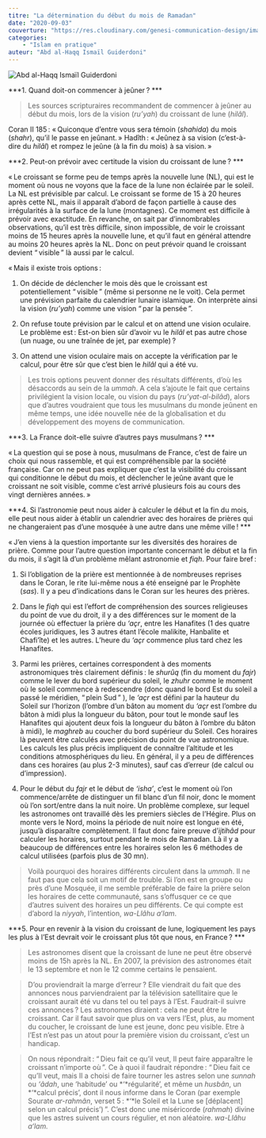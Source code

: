 ```yaml
---
titre: "La détermination du début du mois de Ramadan"
date: "2020-09-03"
couverture: "https://res.cloudinary.com/genesi-communication-design/image/upload/v1604654415/ihei/couvertures/islam-en-pratique-7_v2orqf.jpg"
categories:
    - "Islam en pratique"
auteur: "Abd al-Haqq Ismaïl Guiderdoni"
---
```


![Abd al-Haqq Ismaïl Guiderdoni](https://res.cloudinary.com/genesi-communication-design/image/upload/v1604654777/ihei/couvertures/islam-en-pratique-10_a4ksqu.jpg "Abd al-Haqq Ismaïl Guiderdoni")

***1. Quand doit-on commencer à jeûner&#8239;? ***

> Les sources scripturaires recommandent de commencer à jeûner au début du mois, lors de la vision (*ru’yah*) du croissant de lune (*hilâl*).

Coran II 185&#8239;: «&#8239;Quiconque d’entre vous sera témoin (*shahida*) du mois (*shahr*), qu’il le passe en jeûnant.&#8239;» 
Hadîth&#8239;: «&#8239;Jeûnez à sa vision (c’est-à-dire du *hilâl*) et rompez le jeûne (à la fin du mois) à sa vision.&#8239;» 

***2. Peut-on prévoir avec certitude la vision du croissant de lune&#8239;? ***

«&#8239;Le croissant se forme peu de temps après la nouvelle lune (NL), qui est le moment où nous ne voyons que la face de la lune non éclairée par le soleil. La NL est prévisible par calcul. Le croissant se forme de 15 à 20 heures après cette NL, mais il apparaît d’abord de façon partielle à cause des irrégularités à la surface de la lune (montagnes). Ce moment est difficile à prévoir avec exactitude. En revanche, on sait par d’innombrables observations, qu’il est très difficile, sinon impossible, de voir le croissant moins de 15 heures après la nouvelle lune, et qu’il faut en général attendre au moins 20 heures après la NL. Donc on peut prévoir quand le croissant devient “&#8239;visible&#8239;” là aussi par le calcul. 

«&#8239;Mais il existe trois options&#8239;: 

1. On décide de déclencher le mois dès que le croissant est potentiellement “&#8239;visible&#8239;” (même si personne ne le voit). Cela permet une prévision parfaite du calendrier lunaire islamique. On interprète ainsi la vision (*ru’yah*) comme une vision “&#8239;par la pensée&#8239;”. 

2. On refuse toute prévision par le calcul et on attend une vision oculaire. Le problème est&#8239;: Est-on bien sûr d’avoir vu le *hilâl* et pas autre chose (un nuage, ou une traînée de jet, par exemple)&#8239;? 

3. On attend une vision oculaire mais on accepte la vérification par le calcul, pour être sûr que c’est bien le *hilâl* qui a été vu. 

> Les trois options peuvent donner des résultats différents, d’où les désaccords au sein de la *ummah*. A cela s’ajoute le fait que certains privilégient la vision locale, ou vision du pays (*ru’yat-al-bilâd*), alors que d’autres voudraient que tous les musulmans du monde jeûnent en même temps, une idée nouvelle née de la globalisation et du développement des moyens de communication.

***3. La France doit-elle suivre d’autres pays musulmans&#8239;? ***

«&#8239;La question qui se pose à nous, musulmans de France, c’est de faire un choix qui nous rassemble, et qui est compréhensible par la société française. Car on ne peut pas expliquer que c’est la visibilité du croissant qui conditionne le début du mois, et déclencher le jeûne avant que le croissant ne soit visible, comme c’est arrivé plusieurs fois au cours des vingt dernières années.&#8239;» 

***4. Si l’astronomie peut nous aider à calculer le début et la fin du mois, elle peut nous aider à établir un calendrier avec des horaires de prières qui ne changeraient pas d’une mosquée à une autre dans une même ville&#8239;! ***

«&#8239;J’en viens à la question importante sur les diversités des horaires de prière. Comme pour l’autre question importante concernant le début et la fin du mois, il s’agit là d’un problème mêlant astronomie et *fiqh*. Pour faire bref&#8239;: 

1. Si l’obligation de la prière est mentionnée à de nombreuses reprises dans le Coran, le rite lui-même nous a été enseigné par le Prophète (*sas*). Il y a peu d’indications dans le Coran sur les heures des prières. 

2. Dans le *fiqh* qui est l’effort de compréhension des sources religieuses du point de vue du droit, il y a des différences sur le moment de la journée où effectuer la prière du *‘açr*, entre les Hanafites (1 des quatre écoles juridiques, les 3 autres étant l’école malikite, Hanbalite et Chafi’îte) et les autres. L’heure du *‘açr* commence plus tard chez les Hanafites. 

3. Parmi les prières, certaines correspondent à des moments astronomiques très clairement définis&#8239;: le *shurûq* (fin du moment du *fajr*) comme le lever du bord supérieur du soleil, le *zhuhr* comme le moment où le soleil commence à redescendre (donc quand le bord Est du soleil a passé le méridien, “&#8239;plein Sud&#8239;” ), le *‘açr* est défini par la hauteur du Soleil sur l’horizon (l’ombre d’un bâton au moment du *‘açr* est l’ombre du bâton à midi plus la longueur du bâton, pour tout le monde sauf les Hanafites qui ajoutent deux fois la longueur du bâton à l’ombre du bâton à midi), le *maghreb* au coucher du bord supérieur du Soleil. Ces horaires là peuvent être calculés avec précision du point de vue astronomique. Les calculs les plus précis impliquent de connaître l’altitude et les conditions atmosphériques du lieu. En général, il y a peu de différences dans ces horaires (au plus 2-3 minutes), sauf cas d’erreur (de calcul ou d’impression). 

4. Pour le début du *fajr* et le début de *‘isha’*, c’est le moment où l’on commence/arrête de distinguer un fil blanc d’un fil noir, donc le moment où l’on sort/entre dans la nuit noire. Un problème complexe, sur lequel les astronomes ont travaillé dès les premiers siècles de l’Hégire. Plus on monte vers le Nord, moins la période de nuit noire est longue en été, jusqu’à disparaître complètement. Il faut donc faire preuve d’*ijtihâd* pour calculer les horaires, surtout pendant le mois de Ramadan. Là il y a beaucoup de différences entre les horaires selon les 6 méthodes de calcul utilisées (parfois plus de 30 mn). 

> Voilà pourquoi des horaires différents circulent dans la *ummah*. Il ne faut pas que cela soit un motif de trouble. Si l’on est en groupe ou près d’une Mosquée, il me semble préférable de faire la prière selon les horaires de cette communauté, sans s’offusquer ce ce que d’autres suivent des horaires un peu différents. Ce qui compte est d’abord la *niyyah*, l’intention, *wa-Llâhu a‘lam*.

***5. Pour en revenir à la vision du croissant de lune, logiquement les pays les plus à l’Est devrait voir le croissant plus tôt que nous, en France&#8239;? ***

> Les astronomes disent que la croissant de lune ne peut être observé moins de 15h après la NL. En 2007, la prévision des astronomes était le 13 septembre et non le 12 comme certains le pensaient. 

> D’ou proviendrait la marge d’erreur&#8239;? Elle viendrait du fait que des annonces nous parviendraient par la télévision satellitaire que le croissant aurait été vu dans tel ou tel pays à l’Est. Faudrait-il suivre ces annonces&#8239;? Les astronomes diraient&#8239;: cela ne peut être le croissant. Car il faut savoir que plus on va vers l’Est, plus, au moment du coucher, le croissant de lune est jeune, donc peu visible. Etre à l’Est n’est pas un atout pour la première vision du croissant, c’est un handicap. 

> On nous répondrait&#8239;: “&#8239;Dieu fait ce qu’il veut, Il peut faire apparaître le croissant n’importe où&#8239;”. Ce à quoi il faudrait répondre&#8239;: “&#8239;Dieu fait ce qu’Il veut, mais Il a choisi de faire tourner les astres selon une *sunnah* ou *‘âdah*, une ‘habitude’ ou *‘*régularité’, et même un *husbân*, un *‘*calcul précis’, dont il nous informe dans le Coran (par exemple Sourate *ar-rahmân*, verset 5&#8239;: *‘*le Soleil et la Lune se [déplacent] selon un calcul précis’)&#8239;”. C’est donc une miséricorde (*rahmah*) divine que les astres suivent un cours régulier, et non aléatoire. *wa-Llâhu a‘lam.*
